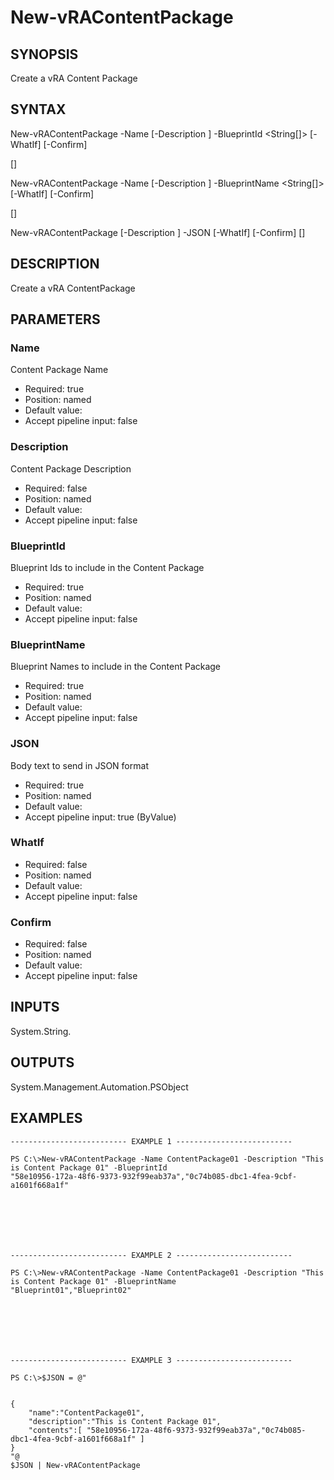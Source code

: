 # New-vRAContentPackage

## SYNOPSIS
    
Create a vRA Content Package

## SYNTAX
 New-vRAContentPackage -Name <String> [-Description <String>] -BlueprintId <String[]> [-WhatIf] [-Confirm]  [<CommonParameters>] New-vRAContentPackage -Name <String> [-Description <String>] -BlueprintName <String[]> [-WhatIf] [-Confirm]  [<CommonParameters>] New-vRAContentPackage [-Description <String>] -JSON <String> [-WhatIf] [-Confirm] [<CommonParameters>]    

## DESCRIPTION

Create a vRA ContentPackage

## PARAMETERS


### Name

Content Package Name

* Required: true
* Position: named
* Default value: 
* Accept pipeline input: false

### Description

Content Package Description

* Required: false
* Position: named
* Default value: 
* Accept pipeline input: false

### BlueprintId

Blueprint Ids to include in the Content Package

* Required: true
* Position: named
* Default value: 
* Accept pipeline input: false

### BlueprintName

Blueprint Names to include in the Content Package

* Required: true
* Position: named
* Default value: 
* Accept pipeline input: false

### JSON

Body text to send in JSON format

* Required: true
* Position: named
* Default value: 
* Accept pipeline input: true (ByValue)

### WhatIf


* Required: false
* Position: named
* Default value: 
* Accept pipeline input: false

### Confirm


* Required: false
* Position: named
* Default value: 
* Accept pipeline input: false

## INPUTS

System.String.

## OUTPUTS

System.Management.Automation.PSObject

## EXAMPLES
```
-------------------------- EXAMPLE 1 --------------------------

PS C:\>New-vRAContentPackage -Name ContentPackage01 -Description "This is Content Package 01" -BlueprintId 
"58e10956-172a-48f6-9373-932f99eab37a","0c74b085-dbc1-4fea-9cbf-a1601f668a1f"







-------------------------- EXAMPLE 2 --------------------------

PS C:\>New-vRAContentPackage -Name ContentPackage01 -Description "This is Content Package 01" -BlueprintName 
"Blueprint01","Blueprint02"







-------------------------- EXAMPLE 3 --------------------------

PS C:\>$JSON = @"


{
    "name":"ContentPackage01",
    "description":"This is Content Package 01",
    "contents":[ "58e10956-172a-48f6-9373-932f99eab37a","0c74b085-dbc1-4fea-9cbf-a1601f668a1f" ]
}
"@
$JSON | New-vRAContentPackage
```

